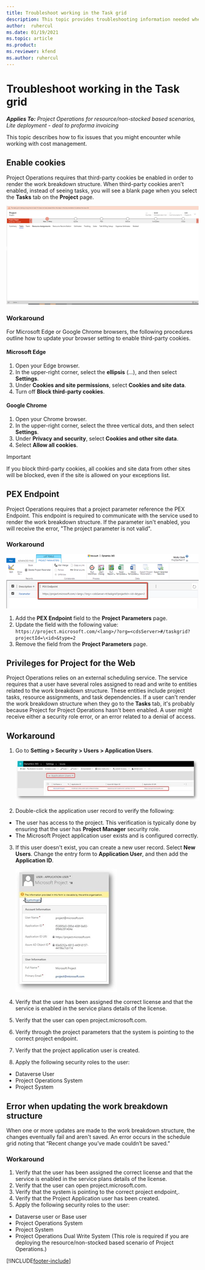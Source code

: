 ```yaml
---
title: Troubleshoot working in the Task grid 
description: This topic provides troubleshooting information needed when working in the Task grid.
author:  ruhercul
ms.date: 01/19/2021 
ms.topic: article
ms.product:
ms.reviewer: kfend
ms.author: ruhercul
---
```


# Troubleshoot working in the Task grid 

_**Applies To:** Project Operations for resource/non-stocked based scenarios, Lite deployment - deal to proforma invoicing_

This topic describes how to fix issues that you might encounter while working with cost management.

## Enable cookies

Project Operations requires that third-party cookies be enabled in order to render the work breakdown structure. When third-party cookies aren't enabled, instead of seeing tasks, you will see a blank page when you select the **Tasks** tab on the **Project** page.

![Blank tab when third party cookies are not enabled](media/blankschedule.png)


### Workaround
For Microsoft Edge or Google Chrome browsers, the following procedures outline how to update your browser setting to enable third-party cookies.

#### Microsoft Edge

1. Open your Edge browser.
2. In the upper-right corner, select the **ellipsis** (...), and then select **Settings**.
3. Under **Cookies and site permissions**, select **Cookies and site data**.
4. Turn off **Block third-party cookies**.

#### Google Chrome

1. Open your Chrome browser.
2. In the upper-right corner, select the three vertical dots, and then select **Settings**.
3. Under **Privacy and security**, select **Cookies and other site data**.
4. Select **Allow all cookies**.

> [!IMPORTANT]
> If you block third-party cookies, all cookies and site data from other sites will be blocked, even if the site is allowed on your exceptions list.

## PEX Endpoint

Project Operations requires that a project parameter reference the PEX Endpoint. This endpoint is required to communicate with the service used to render the work breakdown structure. If the parameter isn't enabled, you will receive the error, "The project parameter is not valid". 

### Workaround
 ![PEX Endpoint field on the project parameter](media/projectparameter.png)

1. Add the **PEX Endpoint** field to the **Project Parameters** page.
2. Update the field with the following value: `https://project.microsoft.com/<lang>/?org=<cdsServer>#/taskgrid?projectId=\<id>&type=2`
3. Remove the field from the **Project Parameters** page.

## Privileges for Project for the Web

Project Operations relies on an external scheduling service. The service requires that a user have several roles assigned to read and write to entities related to the work breakdown structure. These entities include project tasks, resource assignments, and task dependencies. If a user can't render the work breakdown structure when they go to the **Tasks** tab, it's probably because Project for Project Operations hasn't been enabled. A user might receive either a security role error, or an error related to a denial of access.


## Workaround

1. Go to **Setting > Security > Users > Application Users**.  

   ![Application reader](media/applicationuser.jpg)
   
2. Double-click the application user record to verify the following:

 - The user has access to the project. This verification is typically done by ensuring that the user has **Project Manager** security role.
 - The Microsoft Project application user exists and is configured correctly.
 
3. If this user doesn't exist, you can create a new user record. Select **New Users**. Change the entry form to **Application User**, and then add the **Application ID**.

   ![Application user details](media/applicationuserdetails.jpg)

4. Verify that the user has been assigned the correct license and that the service is enabled in the service plans details of the license.
5. Verify that the user can open project.microsoft.com.
6. Verify through the project parameters that the system is pointing to the correct project endpoint.
7. Verify that the project application user is created.
8. Apply the following security roles to the user:

  - Dataverse User
  - Project Operations System
  - Project System

## Error when updating the work breakdown structure

When one or more updates are made to the work breakdown structure, the changes eventually fail and aren't saved. An error occurs in the schedule grid noting that “Recent change you’ve made couldn’t be saved.”

### Workaround

1. Verify that the user has been assigned the correct license and that the service is enabled in the service plans details of the license.
2. Verify that the user can open project.microsoft.com.
3. Verify that the system is pointing to the correct project endpoint,.
4. Verify that the Project Application user has been created.
5. Apply the following security roles to the user:
  
  - Dataverse user or Base user
  - Project Operations System
  - Project System
  - Project Operations Dual Write System (This role is required if you are deploying the resource/non-stocked based scenario of Project Operations.)


[!INCLUDE[footer-include](../includes/footer-banner.md)]